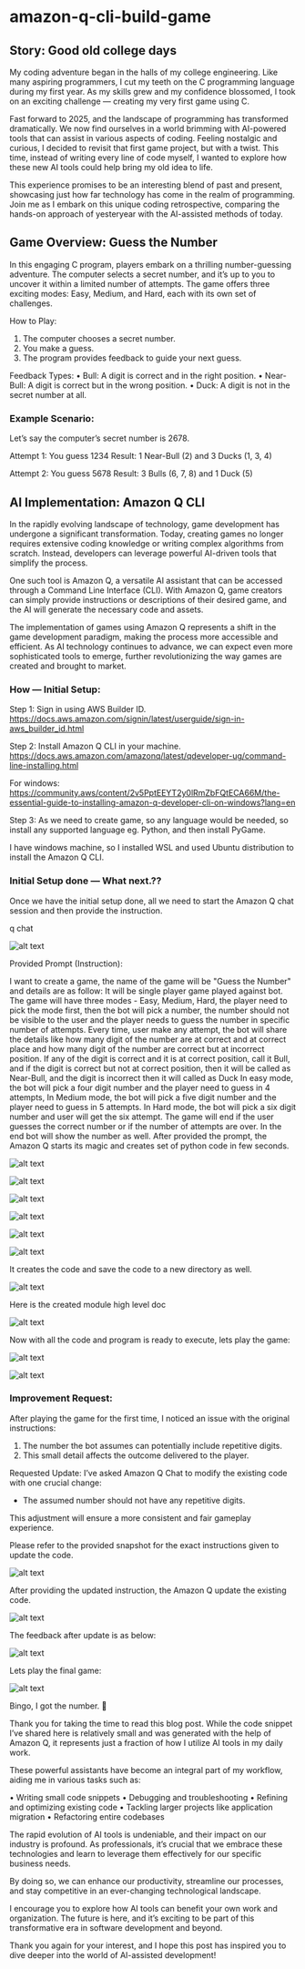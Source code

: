 # amazon-q-cli-build-game

## Story: Good old college days
My coding adventure began in the halls of my college engineering. Like many aspiring programmers, I cut my teeth on the C programming language during my first year. As my skills grew and my confidence blossomed, I took on an exciting challenge — creating my very first game using C.

Fast forward to 2025, and the landscape of programming has transformed dramatically. We now find ourselves in a world brimming with AI-powered tools that can assist in various aspects of coding. Feeling nostalgic and curious, I decided to revisit that first game project, but with a twist. This time, instead of writing every line of code myself, I wanted to explore how these new AI tools could help bring my old idea to life.

This experience promises to be an interesting blend of past and present, showcasing just how far technology has come in the realm of programming. Join me as I embark on this unique coding retrospective, comparing the hands-on approach of yesteryear with the AI-assisted methods of today.

## Game Overview: Guess the Number
In this engaging C program, players embark on a thrilling number-guessing adventure. The computer selects a secret number, and it’s up to you to uncover it within a limited number of attempts. The game offers three exciting modes: Easy, Medium, and Hard, each with its own set of challenges.

How to Play:
1. The computer chooses a secret number.
2. You make a guess.
3. The program provides feedback to guide your next guess.

Feedback Types:
• Bull: A digit is correct and in the right position.
• Near-Bull: A digit is correct but in the wrong position.
• Duck: A digit is not in the secret number at all.

### Example Scenario:
Let’s say the computer’s secret number is 2678.

Attempt 1: You guess 1234
Result: 1 Near-Bull (2) and 3 Ducks (1, 3, 4)

Attempt 2: You guess 5678
Result: 3 Bulls (6, 7, 8) and 1 Duck (5)

## AI Implementation: Amazon Q CLI
In the rapidly evolving landscape of technology, game development has undergone a significant transformation. Today, creating games no longer requires extensive coding knowledge or writing complex algorithms from scratch. Instead, developers can leverage powerful AI-driven tools that simplify the process.

One such tool is Amazon Q, a versatile AI assistant that can be accessed through a Command Line Interface (CLI). With Amazon Q, game creators can simply provide instructions or descriptions of their desired game, and the AI will generate the necessary code and assets.

The implementation of games using Amazon Q represents a shift in the game development paradigm, making the process more accessible and efficient. As AI technology continues to advance, we can expect even more sophisticated tools to emerge, further revolutionizing the way games are created and brought to market.

### How — Initial Setup:

Step 1: Sign in using AWS Builder ID. https://docs.aws.amazon.com/signin/latest/userguide/sign-in-aws_builder_id.html

Step 2: Install Amazon Q CLI in your machine. https://docs.aws.amazon.com/amazonq/latest/qdeveloper-ug/command-line-installing.html

For windows: https://community.aws/content/2v5PptEEYT2y0lRmZbFQtECA66M/the-essential-guide-to-installing-amazon-q-developer-cli-on-windows?lang=en

Step 3: As we need to create game, so any language would be needed, so install any supported language eg. Python, and then install PyGame.

I have windows machine, so I installed WSL and used Ubuntu distribution to install the Amazon Q CLI.

### Initial Setup done — What next.??

Once we have the initial setup done, all we need to start the Amazon Q chat session and then provide the instruction.

q chat

![alt text](images/image-1.png)

Provided Prompt (Instruction):

I want to create a game, the name of the game will be "Guess the Number" 
and details are as follow: It will be single player game played against bot. 
The game will have three modes - Easy, Medium, Hard, the player need to pick 
the mode first, then the bot will pick a number, the number should not be 
visible to the user and the player needs to guess the number in 
specific number of attempts. Every time, user make any attempt, 
the bot will share the details like how many digit of the number are at 
correct and at correct place and how many digit of the number are correct
but at incorrect position. If any of the digit is correct and it is at 
correct position, call it Bull, and if the digit is correct but not at 
correct position, then it will be called as Near-Bull, and the digit is 
incorrect then it will called as Duck In easy mode, the bot will pick a 
four digit number and the player need to guess in 4 attempts, 
In Medium mode, the bot will pick a five digit number and the player need to 
guess in 5 attempts. In Hard mode, the bot will pick a six digit number 
and user will get the six attempt. The game will end if the user guesses 
the correct number or if the number of attempts are over. In the end bot will 
show the number as well. 
After provided the prompt, the Amazon Q starts its magic and creates set of python code in few seconds.

![alt text](images/image-2.png)

![alt text](images/image-3.png)

![alt text](images/image-4.png)

![alt text](images/image-5.png)

![alt text](images/image-6.png)

![alt text](images/image-7.png)

It creates the code and save the code to a new directory as well.

![alt text](images/image-8.png)

Here is the created module high level doc

![alt text](images/image-9.png)

Now with all the code and program is ready to execute, lets play the game:

![alt text](images/image-10.png)

![alt text](images/image-11.png)


### Improvement Request:

After playing the game for the first time, I noticed an issue with the original instructions:

1. The number the bot assumes can potentially include repetitive digits.
2. This small detail affects the outcome delivered to the player.

Requested Update:
I’ve asked Amazon Q Chat to modify the existing code with one crucial change:

- The assumed number should not have any repetitive digits.

This adjustment will ensure a more consistent and fair gameplay experience.

Please refer to the provided snapshot for the exact instructions given to update the code.

![alt text](images/image-12.png)

After providing the updated instruction, the Amazon Q update the existing code.

![alt text](images/image-13.png)

The feedback after update is as below:

![alt text](images/image-14.png)

Lets play the final game:

![alt text](images/image-15.png)

Bingo, I got the number. 🎉

Thank you for taking the time to read this blog post. While the code snippet I’ve shared here is relatively small and was generated with the help of Amazon Q, it represents just a fraction of how I utilize AI tools in my daily work.

These powerful assistants have become an integral part of my workflow, aiding me in various tasks such as:

• Writing small code snippets
• Debugging and troubleshooting
• Refining and optimizing existing code
• Tackling larger projects like application migration
• Refactoring entire codebases

The rapid evolution of AI tools is undeniable, and their impact on our industry is profound. As professionals, it’s crucial that we embrace these technologies and learn to leverage them effectively for our specific business needs.

By doing so, we can enhance our productivity, streamline our processes, and stay competitive in an ever-changing technological landscape.

I encourage you to explore how AI tools can benefit your own work and organization. The future is here, and it’s exciting to be part of this transformative era in software development and beyond.

Thank you again for your interest, and I hope this post has inspired you to dive deeper into the world of AI-assisted development!